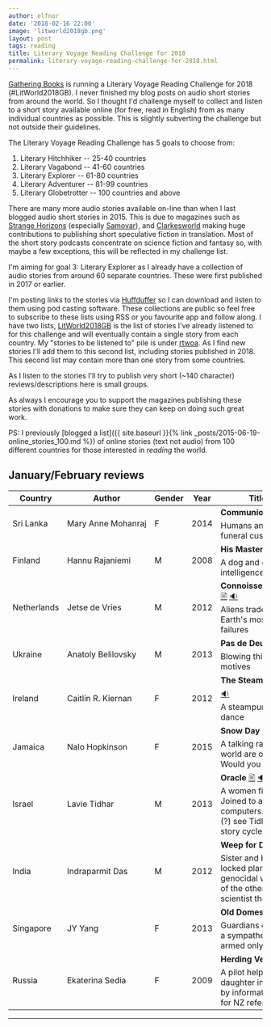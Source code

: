 ```yaml
---
author: elfnor
date: '2018-02-16 22:00'
image: 'litworld2018gb.png'
layout: post
tags: reading
title: Literary Voyage Reading Challenge for 2018
permalink: literary-voyage-reading-challenge-for-2018.html
---
```


[Gathering Books](https://gatheringbooks.org/literary-voyage-around-the-world-reading-challenge-2018/) is running a Literary Voyage Reading Challenge for 2018 (\#LitWorld2018GB). I never finished my blog posts on audio short stories from around the world. So I thought I\'d challenge myself to collect and listen to a short story available online (for free, read in English) from as many individual countries as possible. This is slightly subverting the challenge but not outside their guidelines.

The Literary Voyage Reading Challenge has 5 goals to choose from:

1.  Literary Hitchhiker -- 25-40 countries
2.  Literary Vagabond -- 41-60 countries
3.  Literary Explorer -- 61-80 countries
4.  Literary Adventurer -- 81-99 countries
5.  Literary Globetrotter -- 100 countries and above

There are many more audio stories available on-line than when I last blogged audio short stories in 2015. This is due to magazines such as [Strange Horizons](http://strangehorizons.com/) (especially [Samovar](http://samovar.strangehorizons.com/)), and [Clarkesworld](http://clarkesworldmagazine.com/) making huge contributions to publishing short speculative fiction in translation. Most of the short story podcasts concentrate on science fiction and fantasy so, with maybe a few exceptions, this will be reflected in my challenge list.

I\'m aiming for goal 3: Literary Explorer as I already have a collection of audio stories from around 60 separate countries. These were first published in 2017 or earlier.

I\'m posting links to the stories via [Huffduffer](https://huffduffer.com) so I can download and listen to them using pod casting software. These collections are public so feel free to subscribe to these lists using RSS or you favourite app and follow along. I have two lists, [LitWorld2018GB](https://huffduffer.com/tags/litworld2018gb) is the list of stories I\'ve already listened to for this challenge and will eventually contain a single story from each country. My \"stories to be listened to\" pile is under [rtwoa](https://huffduffer.com/elfnor/tags/rtwoa). As I find new stories I\'ll add them to this second list, including stories published in 2018. This second list may contain more than one story from some countries.

As I listen to the stories I\'ll try to publish very short (~140 character) reviews/descriptions here is small groups.

As always I encourage you to support the magazines publishing these stories with donations to make sure they can keep on doing such great work.

PS: I previously [blogged a list]({{ site.baseurl }}{% link _posts/2015-06-19-online_stories_100.md %}) of online stories (text not audio) from 100 different countries for those interested in *reading* the world.

## January/February reviews

| Country     | Author             | Gender | Year | Title + Comment |
|-------------|--------------------|--------|------|----------------------------|
| Sri Lanka   | Mary&#160;Anne&#160;Mohanraj | F      | 2014 | **Communion** [🖹][txt_1] [🔉][mp3_1] <br>Humans and aliens share alien funeral customs |
| Finland     | Hannu Rajaniemi    | M      | 2008 | **His Master’s Voice** [🖹][txt_2] [🔉][mp3_2] <br>A dog and cat with augmented intelligence save their master |
| Netherlands | Jetse de Vries     | M      | 2012 | **Connoisseurs&#160;of&#160;the&#160;Eccentric&#160;**  [🖹][txt_3]&#160;[🔉][mp3_3] <br>Aliens trade new technology for Earth's most spectacular failures |
| Ukraine     | Anatoly Belilovsky | M      | 2013 | **Pas de Deux**  [🔉][mp3_4] <br>Blowing things up for hidden motives   |               
| Ireland     | Caitlín R. Kiernan | F      | 2012 | **The Steam Dancer (1896)**  [🖹][txt_5] [🔉][mp3_5] <br>A steampunk cyborg lives to dance |
| Jamaica     | Nalo Hopkinson     | F      | 2015 | **Snow Day** [🖹][txt_6] [🔉][mp3_6]  <br>A talking raccoon and all the world are offered the stars. Would you accept? |
| Israel      | Lavie Tidhar       | M      | 2013 | **Oracle** [🖹][txt_7] [🔉][mp3_7] <br>A women finds her purpose Joined to a vast network of AI computers. To understand this (?) see Tidhar's Central Station story cycle |
| India       | Indraparmit Das    | M      | 2012 | **Weep for Day** [🖹][txt_8] [🔉][mp3_8] <br>Sister and brother, on a tidally locked planet during a genocidal war, respond to fear of the others. One becomes a scientist the other a soldier |
| Singapore   | JY Yang      | F      | 2013 | **Old Domes** [🖹][txt_9] [🔉][mp3_9] <br>Guardians of old buildings fight a sympathetic Cullmaster armed only with a plastic sword  |
| Russia   | Ekaterina Sedia       | F      | 2009 | **Herding Vegetable Sheep** [🖹][txt_10] [🔉][mp3_10]  <br>A pilot helps her grand daughter in a country isolated by information control - bonus for NZ reference  |


[txt_1]: <http://clarkesworldmagazine.com/audio_06_14b/>
[mp3_1]: <http://clarkesworldmagazine.com/podpress_trac/web/1071/0/clarkesworld_06_14_mohanraj.mp3>
[txt_2]: <http://escapepod.org/2009/12/03/ep227-his-masters-voice/>
[mp3_2]: <http://media.rawvoice.com/escapepod/p/media.libsyn.com/media/escapepod/EP227_HisMastersVoice.mp3>
[txt_3]: <http://escapepod.org/2012/08/09/ep357-connoisseurs-of-the-eccentric/>
[mp3_3]: <http://traffic.libsyn.com/escapepod/EP357_ConnoisseursoftheEccentric.mp3>
[mp3_4]: <http://toastedcake.com/podcasts/TC139-pas-de-deux.mp3>
[txt_5]: <http://www.lightspeedmagazine.com/fiction/the-steam-dancer-1896/>
[mp3_5]: <http://www.podtrac.com/pts/redirect.mp3/lightspeedmagazine.com/podcasts/podcast_the_steam_dancer_caitlin_r_kiernan.mp3>
[txt_6]: <http://www.drabblecast.org/2015/03/18/drabblecast-352-snow-day/>
[mp3_6]: <http://media.blubrry.com/drabblecast/p/www.drabblecast.org/wp-content/uploads/2015/03/Drabblecast-352-Snow-Day.mp3>
[txt_7]: <http://clarkesworldmagazine.com/tidhar_07_17_reprint/>
[mp3_7]: <http://clarkesworldmagazine.com/podpress_trac/web/1820/0/clarkesworld_07_17_tidhar.mp3>
[txt_8]: <http://clarkesworldmagazine.com/das_04_15_reprint/>
[mp3_8]: <http://clarkesworldmagazine.com/podpress_trac/web/1275/0/clarkesworld_04_15_das.mp3>
[txt_9]: <http://clarkesworldmagazine.com/yang_10_16_reprint/>
[mp3_9]: <http://clarkesworldmagazine.com/podpress_trac/web/1639/0/clarkesworld_10_16_yang.mp3>
[txt_10]: <http://clarkesworldmagazine.com/sedia_03_09/>
[mp3_10]: <http://clarkesworldmagazine.com/podpress_trac/web/292/0/clarkesworld_03_09_sedia.mp3>

------------------------------------------------------------------------

